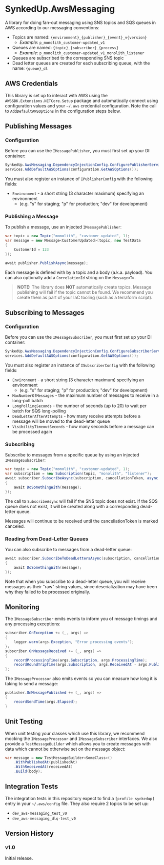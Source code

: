 # SynkedUp.AwsMessaging
A library for doing fan-out messaging using SNS topics and SQS queues in AWS
according to our messaging conventions:
* Topics are named: `{environment}_{publisher}_{event}_v{version}`
  * _Example:_ `p_monolith_customer-updated_v1`
* Queues are named: `{topic}_{subscriber}_{process}`
  * _Example:_ `p_monolith_customer-updated_v1_monolith_listener`
* Queues are subscribed to the corresponding SNS topic
* Dead letter queues are created for each subscribing queue, with the name:
  `{queue}_dl`


## AWS Credentials

This library is set up to interact with AWS using the
`AWSSDK.Extensions.NETCore.Setup` package and automatically connect using configuration
values and your `~/.aws` credential configuration.
Note the call to `AddDefaultAWSOptions` in the configuration steps below.


## Publishing Messages

### Configuration

Before you can use the `IMessagePublisher`, you must first set up your DI container:

```csharp
SynkedUp.AwsMessaging.DependencyInjectionConfig.ConfigurePublisherServices(services);
services.AddDefaultAWSOptions(configuration.GetAWSOptions());
```

You must also register an instance of `IPublisherConfig` with the following fields:
* `Environment` - a short string (3 character maximum) specifying an environment
  * (e.g. "s" for staging; "p" for production; "dev" for development)

### Publishing a Message

To publish a message, use an injected `IMessagePublisher`:

```csharp
var topic = new Topic("monolith", "customer-updated", 1);
var message = new Message<CustomerUpdated>(topic, new TestData
{
    CustomerId = 123
});

await publisher.PublishAsync(message);
```

Each message is defined with by a topic and a body (a.k.a. payload).
You can also optionally add a `CorrelationId` string on the `Message<T>`.

> **NOTE:** The library does **NOT** automatically create topics.
> Message publishing will fail if the topic cannot be found.
> We recommend you create them as part of your IaC tooling (such as a terraform script).


## Subscribing to Messages

### Configuration

Before you can use the `IMessageSubscriber`, you must first set up your DI container:

```csharp
SynkedUp.AwsMessaging.DependencyInjectionConfig.ConfigureSubscriberServices(services);
services.AddDefaultAWSOptions(configuration.GetAWSOptions());
```

You must also register an instance of `ISubscriberConfig` with the following fields:
* `Environment` - a short string (3 character maximum) specifying an environment
  * (e.g. "s" for staging; "p" for production; "dev" for development)
* `MaxNumberOfMessages` - the maximum number of messages to receive in a long-poll batch
* `LongPollingSeconds` - the number of seconds (up to 20) to wait per batch for SQS long-polling
* `DeadLetterAfterAttempts` - how many receive attempts before a message will be moved to the dead-letter queue  
* `VisibilityTimeoutSeconds` - how many seconds before a message can be processed again

### Subscribing

Subscribe to messages from a specific queue by using an injected `IMessageSubscriber`:

```csharp
var topic = new Topic("monolith", "customer-updated", 1);
var subscription = new Subscription(topic, "monolith", "listener");
await subscriber.SubscribeAsync(subscription, cancellationToken, async (Message<CustomerUpdated> message) =>
{
    await DoSomethingWith(message);
});
```

The call to `SubscribeAsync` will fail if the SNS topic does not exist.
If the SQS queue does not exist, it will be created along with a corresponding dead-letter queue.

Messages will continue to be received until the cancellationToken is marked canceled.

### Reading from Dead-Letter Queues

You can also subscribe to messages from a dead-letter queue:

```csharp
await subscriber.SubscribeToDeadLettersAsync(subscription, cancellationToken, async (string message) =>
{
    await DoSomethingWith(message);
});
```

Note that when you subscribe to a dead-letter queue, you will receive messages
as their "raw" string values, since deserialization may have been why they failed
to be processed originally.


## Monitoring

The `IMessageSubscriber` emits events to inform you of message timings and any processing exceptions:

```csharp
subscriber.OnException += (_, args) =>
{
    logger.warn(args.Exception, "Error processing events");
};
subscriber.OnMessageReceived += (_, args) =>
{
    recordProcessingTime(args.Subscription, args.ProcessingTime);
    recordRoundTripTime(args.Subscription, args.ReceivedAt - args.PublishedAt);
};
```

The `IMessageProcessor` also emits events so you can measure how long it is taking to send a message:

```csharp
publisher.OnMessagePublished += (_, args) =>
{
    recordSendTime(args.Elapsed);
}
```

## Unit Testing

When unit testing your classes which use this library, we recommend mocking the
`IMessageProcessor` and `IMessageSubscriber` interfaces.
We also provide a `TestMessageBuilder` which allows you to create messages
with data which cannot be otherwise set on the message object:

```csharp
var message = new TestMessageBuilder<SomeClass>()
    .WithPublishedAt(publishedAt)
    .WithReceivedAt(receivedAt)
    .Build(body);
```

## Integration Tests
The integration tests in this repository expect to find a `[profile synkedup]` entry
in your `~/.aws/config` file.
They also require 2 topics to be set up:
* `dev_aws-messaging_test_v0`
* `dev_aws-messaging_dlq-test_v0`


## Version History

### v1.0
Initial release.
